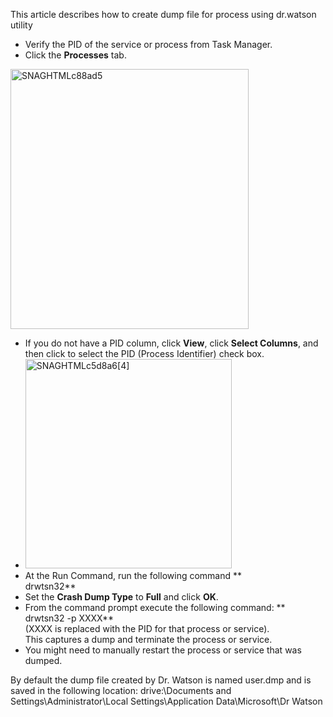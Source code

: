
This article describes how to create dump file for process using dr.watson utility



  * Verify the PID of the service or process from Task Manager.
  * Click the **Processes** tab.

[<img title="SNAGHTMLc88ad5" border="0" alt="SNAGHTMLc88ad5" src="http://lh5.ggpht.com/-H_Qg0U6LqjY/UZtzEieHovI/AAAAAAAAADM/pNQFC4ytR0I/SNAGHTMLc88ad5_thumb%25255B1%25255D.png?imgmax=800" width="381" height="416" />](http://lh3.ggpht.com/-5kE7w_tgPKg/UZtzDElX6FI/AAAAAAAAADI/UGUiB0v9kXo/s1600-h/SNAGHTMLc88ad5%25255B4%25255D.png)



  * If you do not have a PID column, click **View**, click **Select Columns**, and then click to select the PID (Process Identifier) check box.
  * [<img title="SNAGHTMLc5d8a6[4]" border="0" alt="SNAGHTMLc5d8a6[4]" src="http://lh3.ggpht.com/-YFpvMOh6YQU/UZtzGkgtIcI/AAAAAAAAADg/ouEC9mGAKxU/SNAGHTMLc5d8a6%25255B4%25255D_thumb%25255B1%25255D.png?imgmax=800" width="330" height="335" />](http://lh4.ggpht.com/-1fGEeFSFKrE/UZtzFXNfdAI/AAAAAAAAADY/F6o8tRzts4I/s1600-h/SNAGHTMLc5d8a6%25255B4%25255D%25255B3%25255D.png)
  * At the Run Command, run the following command **  
    drwtsn32**
  * Set the **Crash Dump Type** to **Full** and click **OK**.
  * From the command prompt execute the following command: **  
    drwtsn32 -p XXXX**  
    (XXXX is replaced with the PID for that process or service).  
    This captures a dump and terminate the process or service.
  * You might need to manually restart the process or service that was dumped.

By default the dump file created by Dr. Watson is named user.dmp and is saved in the following location: drive:\Documents and Settings\Administrator\Local Settings\Application Data\Microsoft\Dr Watson